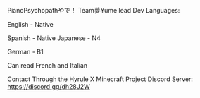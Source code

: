 PianoPsychopathやで！
Team夢Yume lead Dev
Languages:

English - Native

Spanish - Native
Japanese - N4

German - B1

Can read French and Italian

Contact Through the Hyrule X Minecraft Project Discord Server: https://discord.gg/dh28J2W

<!---
PianoPsychopath/PianoPsychopath is a ✨ special ✨ repository because its `README.md` (this file) appears on your GitHub profile.
You can click the Preview link to take a look at your changes.
--->
